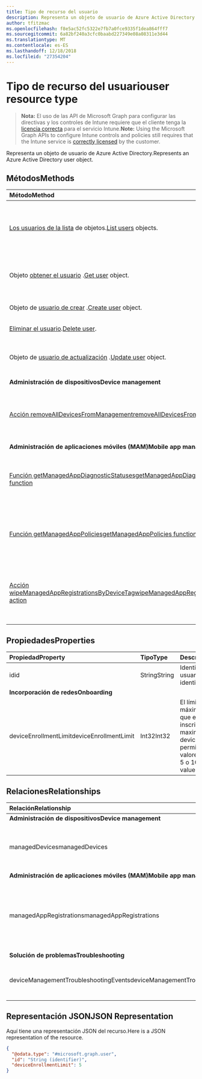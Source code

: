 ```yaml
---
title: Tipo de recurso del usuario
description: Representa un objeto de usuario de Azure Active Directory.
author: tfitzmac
ms.openlocfilehash: f8e5ac52fc5322e7fb7a0fce9335f1dea864fff7
ms.sourcegitcommit: 6a82bf240a3cfc0baabd227349e08a08311e3d44
ms.translationtype: MT
ms.contentlocale: es-ES
ms.lasthandoff: 12/18/2018
ms.locfileid: "27354204"
---
```

# <a name="user-resource-type"></a><span data-ttu-id="9157f-103">Tipo de recurso del usuario</span><span class="sxs-lookup"><span data-stu-id="9157f-103">user resource type</span></span>

> <span data-ttu-id="9157f-104">**Nota:** El uso de las API de Microsoft Graph para configurar las directivas y los controles de Intune requiere que el cliente tenga la [licencia correcta](https://go.microsoft.com/fwlink/?linkid=839381) para el servicio Intune.</span><span class="sxs-lookup"><span data-stu-id="9157f-104">**Note:** Using the Microsoft Graph APIs to configure Intune controls and policies still requires that the Intune service is [correctly licensed](https://go.microsoft.com/fwlink/?linkid=839381) by the customer.</span></span>

<span data-ttu-id="9157f-105">Representa un objeto de usuario de Azure Active Directory.</span><span class="sxs-lookup"><span data-stu-id="9157f-105">Represents an Azure Active Directory user object.</span></span>

## <a name="methods"></a><span data-ttu-id="9157f-106">Métodos</span><span class="sxs-lookup"><span data-stu-id="9157f-106">Methods</span></span>
|<span data-ttu-id="9157f-107">Método</span><span class="sxs-lookup"><span data-stu-id="9157f-107">Method</span></span>|<span data-ttu-id="9157f-108">Tipo de valor devuelto</span><span class="sxs-lookup"><span data-stu-id="9157f-108">Return Type</span></span>|<span data-ttu-id="9157f-109">Descripción</span><span class="sxs-lookup"><span data-stu-id="9157f-109">Description</span></span>|
|:---|:---|:---|
|<span data-ttu-id="9157f-110">[Los usuarios de la lista](../api/intune-shared-user-list.md) de objetos.</span><span class="sxs-lookup"><span data-stu-id="9157f-110">[List users](../api/intune-shared-user-list.md) objects.</span></span>|<span data-ttu-id="9157f-111">Colección [user](../resources/intune-shared-user.md)</span><span class="sxs-lookup"><span data-stu-id="9157f-111">[user](../resources/intune-shared-user.md) collection</span></span>|<span data-ttu-id="9157f-112">Enumere las propiedades y las relaciones de los objetos [user](../resources/intune-shared-user.md).</span><span class="sxs-lookup"><span data-stu-id="9157f-112">List properties and relationships of the [user](../resources/intune-shared-user.md) objects.</span></span>|
|<span data-ttu-id="9157f-113">Objeto [obtener el usuario](../api/intune-shared-user-get.md) .</span><span class="sxs-lookup"><span data-stu-id="9157f-113">[Get user](../api/intune-shared-user-get.md) object.</span></span>|<span data-ttu-id="9157f-114">Colección [user](../resources/intune-shared-user.md)</span><span class="sxs-lookup"><span data-stu-id="9157f-114">[user](../resources/intune-shared-user.md) collection</span></span>|<span data-ttu-id="9157f-115">Lea las propiedades y las relaciones del objeto [user](../resources/intune-shared-user.md).</span><span class="sxs-lookup"><span data-stu-id="9157f-115">Read properties and relationships of the [user](../resources/intune-shared-user.md) object.</span></span>|
|<span data-ttu-id="9157f-116">Objeto de [usuario de crear](../api/intune-shared-user-create.md) .</span><span class="sxs-lookup"><span data-stu-id="9157f-116">[Create user](../api/intune-shared-user-create.md) object.</span></span>|<span data-ttu-id="9157f-117">Colección [user](../resources/intune-shared-user.md)</span><span class="sxs-lookup"><span data-stu-id="9157f-117">[user](../resources/intune-shared-user.md) collection</span></span>|<span data-ttu-id="9157f-118">Cree un objeto [user](../resources/intune-shared-user.md).</span><span class="sxs-lookup"><span data-stu-id="9157f-118">Create a new [user](../resources/intune-shared-user.md) object.</span></span>|
|<span data-ttu-id="9157f-119">[Eliminar el usuario](../api/intune-shared-user-delete.md).</span><span class="sxs-lookup"><span data-stu-id="9157f-119">[Delete user](../api/intune-shared-user-delete.md).</span></span>|<span data-ttu-id="9157f-120">Ninguna</span><span class="sxs-lookup"><span data-stu-id="9157f-120">None</span></span>|<span data-ttu-id="9157f-121">Elimina un [user](../resources/intune-shared-user.md).</span><span class="sxs-lookup"><span data-stu-id="9157f-121">Deletes a [user](../resources/intune-shared-user.md).</span></span>|
|<span data-ttu-id="9157f-122">Objeto de [usuario de actualización](../api/intune-shared-user-update.md) .</span><span class="sxs-lookup"><span data-stu-id="9157f-122">[Update user](../api/intune-shared-user-update.md) object.</span></span>|[<span data-ttu-id="9157f-123">user</span><span class="sxs-lookup"><span data-stu-id="9157f-123">user</span></span>](../resources/intune-shared-user.md)|<span data-ttu-id="9157f-124">Actualice las propiedades de un objeto [user](../resources/intune-shared-user.md).</span><span class="sxs-lookup"><span data-stu-id="9157f-124">Update the properties of a [user](../resources/intune-shared-user.md) object.</span></span>|
|<span data-ttu-id="9157f-125">**Administración de dispositivos**</span><span class="sxs-lookup"><span data-stu-id="9157f-125">**Device management**</span></span>|
|[<span data-ttu-id="9157f-126">Acción removeAllDevicesFromManagement</span><span class="sxs-lookup"><span data-stu-id="9157f-126">removeAllDevicesFromManagement action</span></span>](../api/intune-shared-user-removealldevicesfrommanagement.md)|<span data-ttu-id="9157f-127">Ninguna</span><span class="sxs-lookup"><span data-stu-id="9157f-127">None</span></span>|<span data-ttu-id="9157f-128">Retirar todos los dispositivos de la administración para este usuario</span><span class="sxs-lookup"><span data-stu-id="9157f-128">Retire all devices from management for this user</span></span>|
|<span data-ttu-id="9157f-129">**Administración de aplicaciones móviles (MAM)**</span><span class="sxs-lookup"><span data-stu-id="9157f-129">**Mobile app management (MAM)**</span></span>|
|[<span data-ttu-id="9157f-130">Función getManagedAppDiagnosticStatuses</span><span class="sxs-lookup"><span data-stu-id="9157f-130">getManagedAppDiagnosticStatuses function</span></span>](../api/intune-shared-user-getmanagedappdiagnosticstatuses.md)|<span data-ttu-id="9157f-131">Colección [getManagedAppDiagnosticStatus](../resources/intune-mam-managedappdiagnosticstatus.md)</span><span class="sxs-lookup"><span data-stu-id="9157f-131">[managedAppDiagnosticStatus](../resources/intune-mam-managedappdiagnosticstatus.md) collection</span></span>|<span data-ttu-id="9157f-132">Obtiene estados de validación de diagnósticos de un usuario determinado.</span><span class="sxs-lookup"><span data-stu-id="9157f-132">Gets diagnostics validation status for a given user.</span></span>|
|[<span data-ttu-id="9157f-133">Función getManagedAppPolicies</span><span class="sxs-lookup"><span data-stu-id="9157f-133">getManagedAppPolicies function</span></span>](../api/intune-shared-user-getmanagedapppolicies.md)|<span data-ttu-id="9157f-134">Colección [managedAppPolicy](../resources/intune-mam-managedapppolicy.md)</span><span class="sxs-lookup"><span data-stu-id="9157f-134">[managedAppPolicy](../resources/intune-mam-managedapppolicy.md) collection</span></span>|<span data-ttu-id="9157f-135">Obtiene las restricciones de aplicaciones de un usuario determinado.</span><span class="sxs-lookup"><span data-stu-id="9157f-135">Gets app restrictions for a given user.</span></span>|
|[<span data-ttu-id="9157f-136">Acción wipeManagedAppRegistrationsByDeviceTag</span><span class="sxs-lookup"><span data-stu-id="9157f-136">wipeManagedAppRegistrationsByDeviceTag action</span></span>](../api/intune-shared-user-wipemanagedappregistrationsbydevicetag.md)|<span data-ttu-id="9157f-137">Ninguna</span><span class="sxs-lookup"><span data-stu-id="9157f-137">None</span></span>|<span data-ttu-id="9157f-138">Emite una operación de borrado en un registro de la aplicación con la etiqueta del dispositivo especificado.</span><span class="sxs-lookup"><span data-stu-id="9157f-138">Issues a wipe operation on an app registration with specified device tag.</span></span>|

## <a name="properties"></a><span data-ttu-id="9157f-139">Propiedades</span><span class="sxs-lookup"><span data-stu-id="9157f-139">Properties</span></span>
|<span data-ttu-id="9157f-140">Propiedad</span><span class="sxs-lookup"><span data-stu-id="9157f-140">Property</span></span>|<span data-ttu-id="9157f-141">Tipo</span><span class="sxs-lookup"><span data-stu-id="9157f-141">Type</span></span>|<span data-ttu-id="9157f-142">Descripción</span><span class="sxs-lookup"><span data-stu-id="9157f-142">Description</span></span>|
|:---|:---|:---|
|<span data-ttu-id="9157f-143">id</span><span class="sxs-lookup"><span data-stu-id="9157f-143">id</span></span>|<span data-ttu-id="9157f-144">String</span><span class="sxs-lookup"><span data-stu-id="9157f-144">String</span></span>|<span data-ttu-id="9157f-145">Identificador único del usuario.</span><span class="sxs-lookup"><span data-stu-id="9157f-145">Unique identifier of the user.</span></span>|
|<span data-ttu-id="9157f-146">**Incorporación de redes**</span><span class="sxs-lookup"><span data-stu-id="9157f-146">**Onboarding**</span></span>|
|<span data-ttu-id="9157f-147">deviceEnrollmentLimit</span><span class="sxs-lookup"><span data-stu-id="9157f-147">deviceEnrollmentLimit</span></span>|<span data-ttu-id="9157f-148">Int32</span><span class="sxs-lookup"><span data-stu-id="9157f-148">Int32</span></span>|<span data-ttu-id="9157f-149">El límite del número máximo de dispositivos que el usuario puede inscribir.</span><span class="sxs-lookup"><span data-stu-id="9157f-149">The limit on the maximum number of devices that the user is permitted to enroll.</span></span> <span data-ttu-id="9157f-150">Los valores permitidos son 5 o 1000.</span><span class="sxs-lookup"><span data-stu-id="9157f-150">Allowed values are 5 or 1000.</span></span>|


## <a name="relationships"></a><span data-ttu-id="9157f-151">Relaciones</span><span class="sxs-lookup"><span data-stu-id="9157f-151">Relationships</span></span>
|<span data-ttu-id="9157f-152">Relación</span><span class="sxs-lookup"><span data-stu-id="9157f-152">Relationship</span></span>|<span data-ttu-id="9157f-153">Tipo</span><span class="sxs-lookup"><span data-stu-id="9157f-153">Type</span></span>|<span data-ttu-id="9157f-154">Descripción</span><span class="sxs-lookup"><span data-stu-id="9157f-154">Description</span></span>|
|:---|:---|:---|
|<span data-ttu-id="9157f-155">**Administración de dispositivos**</span><span class="sxs-lookup"><span data-stu-id="9157f-155">**Device management**</span></span>|
|<span data-ttu-id="9157f-156">managedDevices</span><span class="sxs-lookup"><span data-stu-id="9157f-156">managedDevices</span></span>|<span data-ttu-id="9157f-157">Colección [managedDevice](../resources/intune-devices-manageddevice.md)</span><span class="sxs-lookup"><span data-stu-id="9157f-157">[managedDevice](../resources/intune-devices-manageddevice.md) collection</span></span>|<span data-ttu-id="9157f-158">Los dispositivos administrados asociados al usuario.</span><span class="sxs-lookup"><span data-stu-id="9157f-158">The managed devices associated with the user.</span></span>|
|<span data-ttu-id="9157f-159">**Administración de aplicaciones móviles (MAM)**</span><span class="sxs-lookup"><span data-stu-id="9157f-159">**Mobile app management (MAM)**</span></span>|
|<span data-ttu-id="9157f-160">managedAppRegistrations</span><span class="sxs-lookup"><span data-stu-id="9157f-160">managedAppRegistrations</span></span>|<span data-ttu-id="9157f-161">Colección [managedAppRegistration](../resources/intune-mam-managedappregistration.md)</span><span class="sxs-lookup"><span data-stu-id="9157f-161">[managedAppRegistration](../resources/intune-mam-managedappregistration.md) collection</span></span>|<span data-ttu-id="9157f-162">Cero o más registros de administración de aplicaciones administradas que pertenecen al usuario.</span><span class="sxs-lookup"><span data-stu-id="9157f-162">Zero or more managed app registrations that belong to the user.</span></span>|
|<span data-ttu-id="9157f-163">**Solución de problemas**</span><span class="sxs-lookup"><span data-stu-id="9157f-163">**Troubleshooting**</span></span>|
|<span data-ttu-id="9157f-164">deviceManagementTroubleshootingEvents</span><span class="sxs-lookup"><span data-stu-id="9157f-164">deviceManagementTroubleshootingEvents</span></span>|<span data-ttu-id="9157f-165">Colección [deviceManagementTroubleshootingEvent](../resources/intune-troubleshooting-devicemanagementtroubleshootingevent.md)</span><span class="sxs-lookup"><span data-stu-id="9157f-165">[deviceManagementTroubleshootingEvent](../resources/intune-troubleshooting-devicemanagementtroubleshootingevent.md) collection</span></span>|<span data-ttu-id="9157f-166">La lista de eventos de solución de problemas para este usuario.</span><span class="sxs-lookup"><span data-stu-id="9157f-166">The list of troubleshooting events for this user.</span></span>|

## <a name="json-representation"></a><span data-ttu-id="9157f-167">Representación JSON</span><span class="sxs-lookup"><span data-stu-id="9157f-167">JSON Representation</span></span>
<span data-ttu-id="9157f-168">Aquí tiene una representación JSON del recurso.</span><span class="sxs-lookup"><span data-stu-id="9157f-168">Here is a JSON representation of the resource.</span></span>
<!-- {
  "blockType": "resource",
  "baseType": "microsoft.graph.directoryObject",
  "openType": true,
  "@odata.type": "microsoft.graph.user"
}
--> 
``` json
{
  "@odata.type": "#microsoft.graph.user",
  "id": "String (identifier)",
  "deviceEnrollmentLimit": 5
}
```

<!-- {
  "type": "#page.annotation",
  "suppressions": [
    "Warning: Resource microsoft.graph.user is defined in multiple files: /api-reference/v1.0/resources/intune_shared_user.md, /api-reference/v1.0/resources/user.md",
  ]
}-->
